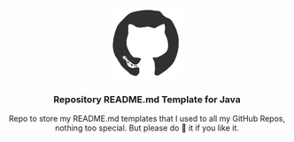 <!-- Repo README.md / Header | Start -->
<p align="center"><img src="/md_assets/octocat.gif" alt="Logo" width="130" height="130"></p>
<h3 align="center">Repository README.md Template for Java</h3>
<p align="center">Repo to store my README.md templates that I used to all my GitHub Repos, nothing too special. But please do 🌟 it if you like it.</p>
<!-- Repo README.md / Header | End -->